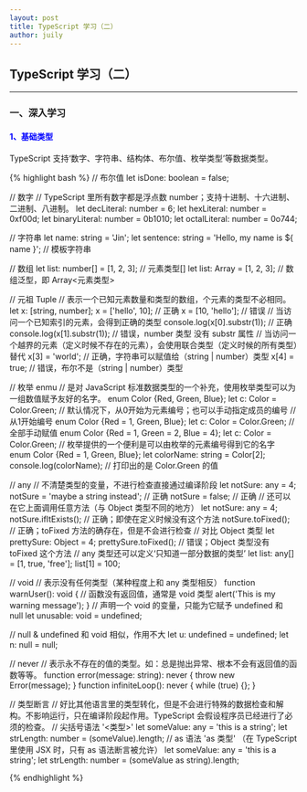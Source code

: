 ```yaml
---
layout: post
title: TypeScript 学习（二）
author: juily
---
```

## TypeScript 学习（二）
-----

### 一、深入学习

#### <font color="blue">1、基础类型</font>

TypeScript 支持‘数字、字符串、结构体、布尔值、枚举类型’等数据类型。

{% highlight bash %}
// 布尔值
let isDone: boolean = false;

// 数字
// TypeScript 里所有数字都是浮点数 number；支持十进制、十六进制、二进制、八进制。
let decLiteral: number = 6;
let hexLiteral: number = 0xf00d;
let binaryLiteral: number = 0b1010;
let octalLiteral: number = 0o744;

// 字符串
let name: string = 'Jin';
let sentence: string = 'Hello, my name is ${ name }'; // 模板字符串

// 数组
let list: number[] = [1, 2, 3]; // 元素类型[]
let list: Array<number> = [1, 2, 3]; // 数组泛型，即 Array<元素类型>

// 元祖 Tuple
// 表示一个已知元素数量和类型的数组，个元素的类型不必相同。
let x: [string, number];
x = ['hello', 10]; // 正确
x = [10, 'hello']; // 错误
// 当访问一个已知索引的元素，会得到正确的类型
console.log(x[0].substr(1)); // 正确
console.log(x[1].substr(1)); // 错误，number 类型 没有 substr 属性
// 当访问一个越界的元素（定义时候不存在的元素），会使用联合类型（定义时候的所有类型）替代
x[3] = 'world'; // 正确，字符串可以赋值给（string | number）类型
x[4] = true; // 错误，布尔不是（string | number）类型

// 枚举 enmu
// 是对 JavaScript 标准数据类型的一个补充，使用枚举类型可以为一组数值赋予友好的名字。
enum Color {Red, Green, Blue};
let c: Color = Color.Green;
// 默认情况下，从0开始为元素编号；也可以手动指定成员的编号
// 从1开始编号
enum Color {Red = 1, Green, Blue};
let c: Color = Color.Green;
// 全部手动赋值
enum Color {Red = 1, Green = 2, Blue = 4};
let c: Color = Color.Green;
// 枚举提供的一个便利是可以由枚举的元素编号得到它的名字
enum Color {Red = 1, Green, Blue};
let colorName: string = Color[2];
console.log(colorName); // 打印出的是 Color.Green 的值

// any
// 不清楚类型的变量，不进行检查直接通过编译阶段
let notSure: any = 4;
notSure = 'maybe a string instead'; // 正确
notSure = false; // 正确
// 还可以在它上面调用任意方法（与 Object 类型不同的地方）
let notSure: any = 4;
notSure.ifItExists(); // 正确；即使在定义时候没有这个方法
notSure.toFixed(); // 正确；toFixed 方法的确存在，但是不会进行检查
// 对比 Object 类型
let prettySure: Object = 4;
prettySure.toFixed(); // 错误；Object 类型没有 toFixed 这个方法
// any 类型还可以定义‘只知道一部分数据的类型’
let list: any[] = [1, true, 'free'];
list[1] = 100;

// void
// 表示没有任何类型（某种程度上和 any 类型相反）
function warnUser(): void { // 函数没有返回值，通常是 void 类型
    alert('This is my warning message');
}
// 声明一个 void 的变量，只能为它赋予 undefined 和 null
let unusable: void = undefined;

// null & undefined 和 void 相似，作用不大
let u: undefined = undefined;
let n: null = null;

// never
// 表示永不存在的值的类型。如：总是抛出异常、根本不会有返回值的函数等等。
function error(message: string): never {
    throw new Error(message);
}
function infiniteLoop(): never {
    while (true) {};
}

// 类型断言
// 好比其他语言里的类型转化，但是不会进行特殊的数据检查和解构。不影响运行，只在编译阶段起作用。TypeScript 会假设程序员已经进行了必须的检查。
// 尖括号语法 '<类型>'
let someValue: any = 'this is a string';
let strLength: number = (<string>someValue).length;
// as 语法 'as 类型' （在 TypeScript 里使用 JSX 时，只有 as 语法断言被允许）
let someValue: any = 'this is a string';
let strLength: number = (someValue as string).length;

{% endhighlight %}
